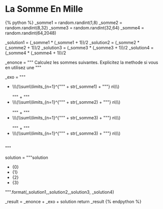 La Somme En Mille
=================
{% python %}
_somme1 = random.randint(1,8)
_somme2 = random.randint(8,32)
_somme3 = random.randint(32,64)
_somme4 = random.randint(64,2048)

_solution1 = (_somme1 * (_somme1 + 1))/2
_solution2 = (_somme2 * (_somme2 + 1))/2
_solution3 = (_somme3 * (_somme3 + 1))/2
_solution4 = (_somme4 * (_somme4 + 1))/2

_enonce = """<span class="exoSummary">
Calculez les sommes suivantes. Explicitez la methode si vous en utilisez une </span>"""

_exo = """<ul>
<li> \\\(\\sum\\limits_{n=1}^{""" + str(_somme1) + """} n\\\)</li><br/>""" + """
<li> \\\(\\sum\\limits_{n=1}^{""" + str(_somme2) + """} n\\\)</li><br/>""" + """
<li> \\\(\\sum\\limits_{n=1}^{""" + str(_somme3) + """} n\\\)</li><br/>""" + """
<li> \\\(\\sum\\limits_{n=1}^{""" + str(_somme3) + """} n\\\)</li><br/>
</ul>"""

solution = """<span class="solutionButton">solution</span>
<div class="solutionArea">
<ul>
<li>{0}</li>
<li>{1}</li>
<li>{2}</li>
<li>{3}</li>
</ul></div>""".format(_solution1,_solution2,_solution3, _solution4)

_result = _enonce + _exo + solution
return _result
{% endpython %}